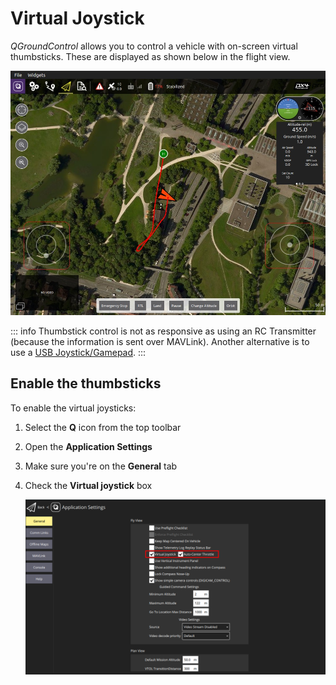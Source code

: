 # Virtual Joystick

*QGroundControl* allows you to control a vehicle with on-screen virtual thumbsticks. These are displayed as shown below in the flight view.

![QGroundControl Preferences > Enable Virtual Joystick](../../../assets/settings/joystick_virtual_joystick_displayed.jpg)

::: info
Thumbstick control is not as responsive as using an RC Transmitter (because the information is sent over MAVLink). Another alternative is to use a [USB Joystick/Gamepad](../SetupView/Joystick.md).
:::


## Enable the thumbsticks

To enable the virtual joysticks:

1. Select the **Q** icon from the top toolbar
2. Open the **Application Settings**
3. Make sure you're on the **General** tab
4. Check the **Virtual joystick** box
    
    ![QGroundControl Application Settings > Enable Virtual joystick](../../../assets/settings/joystick_virtual_joystick_enable.png)